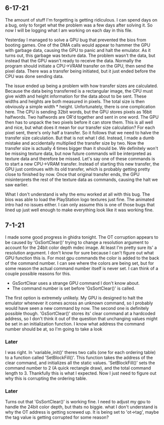 ## 6-17-21
The amount of stuff I'm forgetting is getting ridiculous. I can spend days on a bug, only to forget what the problem was a few days after solving it. So now I will be logging what I am working on each day in this file.

Yesterday I managed to solve a GPU bug that prevented the bios from booting games. One of the DMA calls would appear to hammer the GPU with garbage data, causing the GPU to panic and halt the emulator. As it turns out, this garbage was texture data. The problem wasn't the data, but instead that the GPU wasn't ready to receive the data. Normally the program should initiate a CPU->VRAM transfer on the GPU, then send the pixel data. There was a transfer being initiated, but it just ended before the CPU was done sending data. 

The issue ended up being a problem with how transfer sizes are calculated. Because the data being transferred is a rectangular image, the CPU must give width and height information for the data about to be sent. These widths and heights are both measured in pixels. The total size is then obviously a simple width * height. Unfortunately, there is one complication here. The CPU is sending 32bit words, but the GPU stores pixels as 16bit halfwords. Two halfwords are OR'd together and sent in one word. The GPU then has to unpack the two pixels before it can store them. This is all well and nice, but what does it mean for our transfer size calculation? For each pixel sent, there's only half a transfer. So it follows that we need to halve the transfer size calculation. But that is not what I did. Instead, I made a dumb mistake and accidentally multiplied the transfer size by two. Now the transfer size is actually 4 times bigger than it should be. We definitely won't be missing texture data, but now future commands will be interpreted as texture data and therefore be missed. Let's say one of these commands is to start a new CPU->VRAM transfer. Instead of starting this new transfer, the GPU just continues with its old transfer, which is probably getting pretty close to finished by now. Once that original transfer ends, the GPU misinterprets the rest of the texture data as commands, causing the halt we saw earlier.

What I don't understand is why the emu worked at all with this bug. The bios was able to load the PlayStation logo textures just fine. The animated intro had no issues either. I can only assume this is one of those bugs that lined up just well enough to make everything look like it was working fine.

## 7-1-21

I made some good progress in ghidra tonight. The OT corruption appears to be caused by 'GsSortClear()' trying to change a resolution argument to account for the 24bit color depth mdec image. At least I'm pretty sure its' a resolution argument. I don't know for sure because I can't figure out what GPU function this is. For most gpu commands the color is added to the back of the command number. I can see where the colors are being set, but for some reason the actual command number itself is never set. I can think of a couple possible reasons for this.

  - GsSortClear uses a strange GPU command I don't know about. 
  - The command number is set before 'GsSortClear()' is called.

The first option is extremely unlikely. My GPU is designed to halt the emulator whenever it comes across an unknown command, so I probably would have seen a new command by now. The second one is definitely possible though. 'GsSortClear()' stores its' clear command at a hardcoded address, so I don't think it out of the question that unchanging values might be set in an initialization function. I know what address the command number should be at, so I'm going to take a look

### Later

I was right. In 'variable_init()' theres two calls (one for each ordering table) to a function called 'SetBlockFill()'. This function takes the address of the clear command, and initializes all the static values. 'SetBlockFill()' sets the command number to 2 (A quick rectangle draw), and the total command length to 3. Thankfully this is what I expected. Now I just need to figure out why this is corrupting the ordering table.

### Later

Turns out that 'GsSortClear()' is working fine. I need to adjust my gpu to handle the 24bit color depth, but thats no biggie. what I don't understand is why the OT address is getting screwed up. It is being set to 'ot->tag', maybe the tag value is getting corrupted for some reason?
